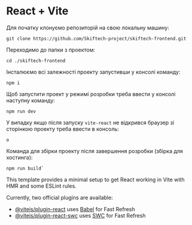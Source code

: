 # React + Vite

Для початку клонуємо репозиторій на свою локальну машину:
```
git clone https://github.com/Skiftech-project/skiftech-frontend.git
```

Переходимо до папки з проектом:
```
cd ./skiftech-frontend
```
Інсталюємо всі залежності проекту запустивши у консолі команду:
```
npm i
```

Щоб запустити проект у режимі розробки треба ввести у консолі наступну команду:
```
npm run dev
```

У випадку якщо після запуску `vite-react` не відкрився браузер зі сторінкою проекту треба ввести в консоль:

```
o
```

Команда для збірки проекту після завершення розробки (збірка для хостинга):

```
npm run build`
```

This template provides a minimal setup to get React working in Vite with HMR and some ESLint rules.

Currently, two official plugins are available:

- [@vitejs/plugin-react](https://github.com/vitejs/vite-plugin-react/blob/main/packages/plugin-react/README.md) uses [Babel](https://babeljs.io/) for Fast Refresh
- [@vitejs/plugin-react-swc](https://github.com/vitejs/vite-plugin-react-swc) uses [SWC](https://swc.rs/) for Fast Refresh
